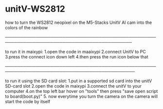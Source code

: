 # unitV-WS2812
how to turn the WS2812 neopixel on the M5-Stacks UnitV AI cam into the colors of the rainbow

────────────────────────────────────────────────────────────────────────────────────────────

to run it in maixypi:
  1.open the code in maaixypi
  2.connect UnitV to PC
  3.press the connect icon down left
  4.then press the run icon below that

─────────────────────────────────────────────────────────────────────────────────────────────

to run it using the SD card slot:
  1.put in a supported sd card into the unitV SD-card slot
  2.open the code in maixypi
  3.connect the unitV to your computer
  4.on the top left bar hover on "tools" then press "save open script to board(boot.py)"
  5. now everytime you turn the camera on the camera will start the code by itself
